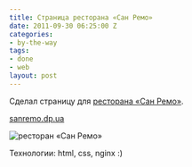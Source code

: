 ```yaml
---
title: Страница ресторана «Сан Ремо»
date: 2011-09-30 06:25:00 Z
categories:
- by-the-way
tags:
- done
- web
layout: post
---
```


Сделал страницу для [ресторана «Сан Ремо»](http://sanremo.dp.ua/).

[sanremo.dp.ua](http://sanremo.dp.ua/)

![ресторан «Сан Ремо»](http://dl.dropbox.com/u/567440/blogs/sanremo.jpg)

Технологии: html, css, nginx :)

